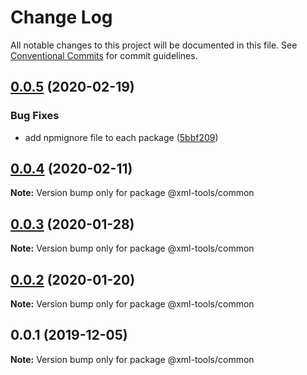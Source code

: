 # Change Log

All notable changes to this project will be documented in this file.
See [Conventional Commits](https://conventionalcommits.org) for commit guidelines.

## [0.0.5](https://github.com/sap/xml-tools/compare/@xml-tools/common@0.0.4...@xml-tools/common@0.0.5) (2020-02-19)

### Bug Fixes

- add npmignore file to each package ([5bbf209](https://github.com/sap/xml-tools/commit/5bbf209))

## [0.0.4](https://github.com/sap/xml-tools/compare/@xml-tools/common@0.0.3...@xml-tools/common@0.0.4) (2020-02-11)

**Note:** Version bump only for package @xml-tools/common

## [0.0.3](https://github.com/sap/xml-tools/compare/@xml-tools/common@0.0.2...@xml-tools/common@0.0.3) (2020-01-28)

**Note:** Version bump only for package @xml-tools/common

## [0.0.2](https://github.com/sap/xml-tools/compare/@xml-tools/common@0.0.1...@xml-tools/common@0.0.2) (2020-01-20)

**Note:** Version bump only for package @xml-tools/common

## 0.0.1 (2019-12-05)

**Note:** Version bump only for package @xml-tools/common
